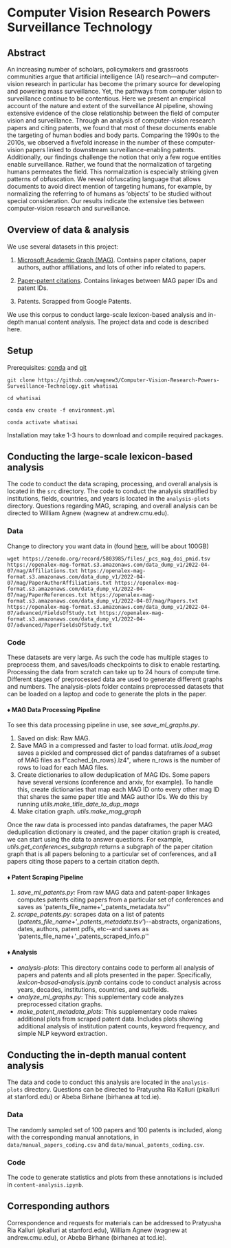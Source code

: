 # Computer Vision Research Powers Surveillance Technology

## Abstract

An increasing number of scholars, policymakers and grassroots communities argue that artificial intelligence (AI) research—and computer-vision research in particular has become the primary source for developing and powering mass surveillance. Yet, the pathways from computer vision to surveillance continue to be contentious. Here we present an empirical account of the nature and extent of the surveillance AI pipeline, showing extensive evidence of the close relationship between the field of computer vision and surveillance. Through an analysis of computer-vision research papers and citing patents, we found that most of these documents enable the targeting of human bodies and body parts. Comparing the 1990s to the 2010s, we observed a fivefold increase in the number of these computer-vision papers linked to downstream surveillance-enabling patents. Additionally, our findings challenge the notion that only a few rogue entities enable surveillance. Rather, we found that the normalization of targeting humans permeates the field. This normalization is especially striking given patterns of obfuscation. We reveal obfuscating language that allows documents to avoid direct mention of targeting humans, for example, by normalizing the referring to of humans as ‘objects’ to be studied without special consideration. Our results indicate the extensive ties between computer-vision research and surveillance.

## Overview of data & analysis

We use several datasets in this project:

1) [Microsoft Academic Graph (MAG)](https://www.microsoft.com/en-us/research/project/microsoft-academic-graph/). Contains paper citations, paper authors, author affiliations, and lots of other info related to papers.

2) [Paper-patent citations](https://onlinelibrary.wiley.com/doi/10.1111/jems.12455). Contains linkages between MAG paper IDs and patent IDs.

3) Patents. Scrapped from Google Patents.

We use this corpus to conduct large-scale lexicon-based analysis and in-depth manual content analysis. The project data and code is described here.


## Setup

Prerequisites: [conda](https://docs.conda.io/projects/conda/en/latest/user-guide/install/index.html) and [git](https://github.com/git-guides/install-git)

`git clone https://github.com/wagnew3/Computer-Vision-Research-Powers-Surveillance-Technology.git whatisai`

`cd whatisai`

`conda env create -f environment.yml`

`conda activate whatisai`

Installation may take 1-3 hours to download and compile required packages.



## Conducting the large-scale lexicon-based analysis
The code to conduct the data scraping, processing, and overall analysis is located in the `src` directory. The code to conduct the analysis stratified by institutions, fields, countries, and years is located in the `analysis-plots` directory.
Questions regarding MAG, scraping, and overall analysis can be directed to William Agnew (wagnew at andrew.cmu.edu).

### Data
Change to directory you want data in (found [here](https://s3.console.aws.amazon.com/s3/buckets/openalex-mag-format?region=us-east-1&tab=objects), will be about 100GB)


`wget https://zenodo.org/record/5803985/files/_pcs_mag_doi_pmid.tsv
https://openalex-mag-format.s3.amazonaws.com/data_dump_v1/2022-04-07/mag/Affiliations.txt
https://openalex-mag-format.s3.amazonaws.com/data_dump_v1/2022-04-07/mag/PaperAuthorAffiliations.txt
https://openalex-mag-format.s3.amazonaws.com/data_dump_v1/2022-04-07/mag/PaperReferences.txt
https://openalex-mag-format.s3.amazonaws.com/data_dump_v1/2022-04-07/mag/Papers.txt
https://openalex-mag-format.s3.amazonaws.com/data_dump_v1/2022-04-07/advanced/FieldsOfStudy.txt
https://openalex-mag-format.s3.amazonaws.com/data_dump_v1/2022-04-07/advanced/PaperFieldsOfStudy.txt`

### Code

These datasets are very large. As such the code has multiple stages to preprocess them, and saves/loads checkpoints to disk to enable restarting. Processing the data from scratch can take up to 24 hours of compute time. Different stages of preprocessed data are used to generate different graphs and numbers. The analysis-plots folder contains preprocessed datasets that can be loaded on a laptop and code to generate the plots in the paper.

#### ♦ MAG Data Processing Pipeline
To see this data processing pipeline in use, see _save_ml_graphs.py_.

1) Saved on disk: Raw MAG.
2) Save MAG in a compressed and faster to load format. *utils.load_mag* saves a pickled and compressed dict of pandas dataframes of a subset of MAG files as f"cached_{n_rows}.lz4", where n_rows is the number of rows to load for each MAG files.
3) Create dictionaries to allow deduplication of MAG IDs. Some papers have several versions (conference and arxiv, for example). To handle this, create dictionaries that map each MAG ID onto every other mag ID that shares the same paper title and MAG author IDs. We do this by running *utils.make_title_date_to_dup_mags*
4) Make citation graph. *utils.make_mag_graph*

Once the raw data is processed into pandas dataframes, the paper MAG deduplication dictionary is created, and the paper citation graph is created, we can start using the data to answer questions. For example, *utils.get_conferences_subgraph* returns a subgraph of the paper citation graph that is all papers beloning to a particular set of conferences, and all papers citing those papers to a certain citation depth.

#### ♦ Patent Scraping Pipeline

1) *save_ml_patents.py:* From raw MAG data and patent-paper linkages computes patents citing papers from a particular set of conferences and saves as 'patents_file_name+'_patents_metadata.tsv''
2) *scrape_patents.py*: scrapes data on a list of patents (*patents_file_name+'_patents_metadata.tsv'*)--abstracts, organizations, dates, authors, patent pdfs, etc--and saves as 'patents_file_name+'_patents_scraped_info.p''

#### ♦ Analysis

* *analysis-plots*: This directory contains code to perform all analysis of papers and patents and all plots presented in the paper. Specifically, *lexicon-based-analysis.ipynb* contains code to conduct analysis across years, decades, institutions, countries, and subfields.
* *analyze_ml_graphs.py*: This supplementary code analyzes preprocessed citation graphs.
* *make_patent_metadata_plots*: This supplementary code makes additional plots from scraped patent data. Includes plots showing additional analysis of institution patent counts, keyword frequency, and simple NLP keyword extraction.  



## Conducting the in-depth manual content analysis
The data and code to conduct this analysis are located in the `analysis-plots` directory. Questions can be directed to Pratyusha Ria Kalluri (pkalluri at stanford.edu) or Abeba Birhane (birhanea at tcd.ie).

### Data
The randomly sampled set of 100 papers and 100 patents is included, along with the corresponding manual annotations, in `data/manual_papers_coding.csv` and  `data/manual_patents_coding.csv`.

### Code
The code to generate statistics and plots from these annotations is included in `content-analysis.ipynb`.


## Corresponding authors

Correspondence and requests for materials can be addressed to Pratyusha Ria Kalluri (pkalluri at stanford.edu), William Agnew (wagnew at andrew.cmu.edu), or Abeba Birhane (birhanea at tcd.ie).
